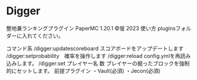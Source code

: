 # Digger

整地兼ランキングプラグイン
PaperMC 1.20.1
©蛍 2023
使い方
pluginsフォルダーに入れてください。

コマンド系
/digger:updatescoreboard スコアボードをアップデートします
/digger:setprobability　確率を操作します
/digger:reload config.ymlを再読み込みします。
/digger:set プレイヤー名 数 プレイヤーの掘ったブロックを強制的にセットします。
前提プラグイン
・Vault(必須)
・Jecon(必須)